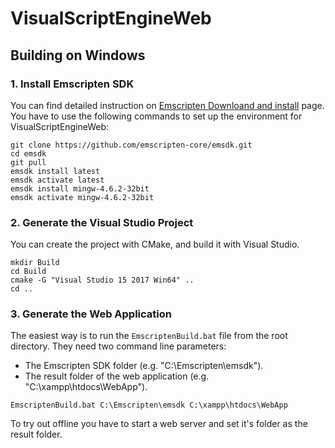 # VisualScriptEngineWeb

## Building on Windows

### 1. Install Emscripten SDK

You can find detailed instruction on [Emscripten Downloand and install](https://emscripten.org/docs/getting_started/downloads.html) page. You have to use the following commands to set up the environment for VisualScriptEngineWeb:

```
git clone https://github.com/emscripten-core/emsdk.git
cd emsdk
git pull
emsdk install latest
emsdk activate latest
emsdk install mingw-4.6.2-32bit
emsdk activate mingw-4.6.2-32bit
```

### 2. Generate the Visual Studio Project

You can create the project with CMake, and build it with Visual Studio.

```
mkdir Build
cd Build
cmake -G "Visual Studio 15 2017 Win64" ..
cd ..
```

### 3. Generate the Web Application

The easiest way is to run the `EmscriptenBuild.bat` file from the root directory. They need two command line parameters:
- The Emscripten SDK folder (e.g. "C:\Emscripten\emsdk").
- The result folder of the web application (e.g. "C:\xampp\htdocs\WebApp").

```
EmscriptenBuild.bat C:\Emscripten\emsdk C:\xampp\htdocs\WebApp
```

To try out offline you have to start a web server and set it's folder as the result folder.
